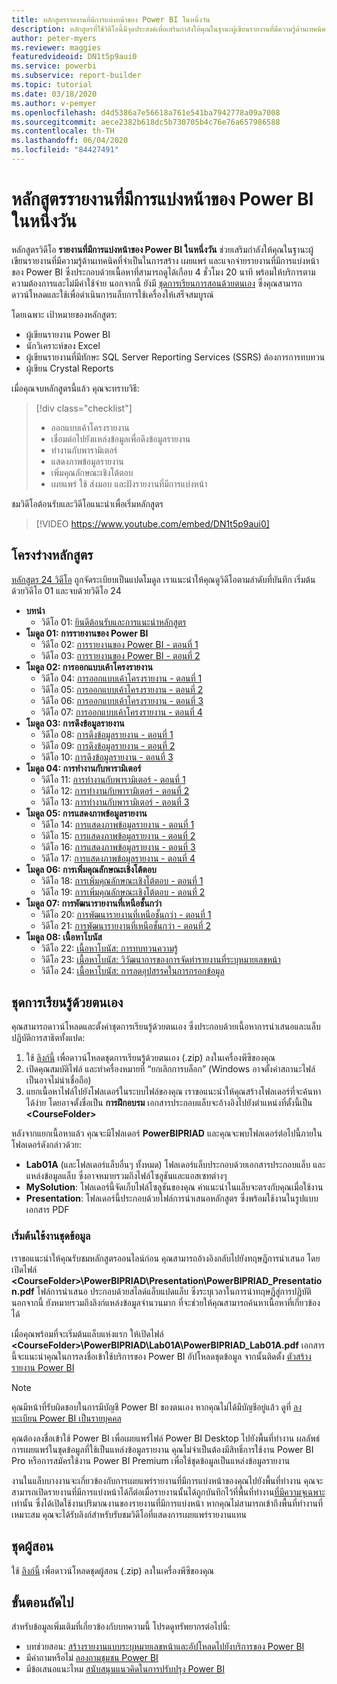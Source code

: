 ```yaml
---
title: หลักสูตรรายงานที่มีการแบ่งหน้าของ Power BI ในหนึ่งวัน
description: หลักสูตรที่ใช้วิดีโอนี้มีจุดประสงค์เพื่อเสริมกำลังให้คุณในฐานะผู้เขียนรายงานที่มีความรู้ด้านเทคนิคที่จำเป็นในการสร้าง เผยแพร่ และแจกจ่ายรายงานที่มีการแบ่งหน้าของ Power BI
author: peter-myers
ms.reviewer: maggies
featuredvideoid: DN1t5p9aui0
ms.service: powerbi
ms.subservice: report-builder
ms.topic: tutorial
ms.date: 03/18/2020
ms.author: v-pemyer
ms.openlocfilehash: d4d5386a7e56618a761e541ba7942778a09a7008
ms.sourcegitcommit: aece2382b618dc5b730705b4c76e76a657986588
ms.contentlocale: th-TH
ms.lasthandoff: 06/04/2020
ms.locfileid: "84427491"
---
```

# <a name="power-bi-paginated-reports-in-a-day-course"></a>หลักสูตรรายงานที่มีการแบ่งหน้าของ Power BI ในหนึ่งวัน

หลักสูตรวิดีโอ **รายงานที่มีการแบ่งหน้าของ Power BI ในหนึ่งวัน** ช่วยเสริมกำลังให้คุณในฐานะผู้เขียนรายงานที่มีความรู้ด้านเทคนิคที่จำเป็นในการสร้าง เผยแพร่ และแจกจ่ายรายงานที่มีการแบ่งหน้าของ Power BI ซึ่งประกอบด้วยเนื้อหาที่สามารถดูได้เกือบ 4 ชั่วโมง 20 นาที พร้อมให้บริการตามความต้องการและไม่มีค่าใช้จ่าย นอกจากนี้ ยังมี [ชุดการเรียนการสอนด้วยตนเอง](#self-study-kit) ซึ่งคุณสามารถดาวน์โหลดและใช้เพื่อดำเนินการแล็บการใช้เครื่องให้เสร็จสมบูรณ์

โดยเฉพาะ เป้าหมายของหลักสูตร:

- ผู้เขียนรายงาน Power BI
- นักวิเคราะห์ของ Excel
- ผู้เขียนรายงานที่มีทักษะ SQL Server Reporting Services (SSRS) ต้องการการทบทวน
- ผู้เขียน Crystal Reports

เมื่อคุณจบหลักสูตรนี้แล้ว คุณจะทราบวิธี:

> [!div class="checklist"]
> - ออกแบบเค้าโครงรายงาน
> - เชื่อมต่อไปยังแหล่งข้อมูลเพื่อดึงข้อมูลรายงาน
> - ทำงานกับพารามิเตอร์
> - แสดงภาพข้อมูลรายงาน
> - เพิ่มคุณลักษณะเชิงโต้ตอบ
> - เผยแพร่ ใช้ ส่งมอบ และฝังรายงานที่มีการแบ่งหน้า

ชมวิดีโอต้อนรับและวิดีโอแนะนำเพื่อเริ่มหลักสูตร

> [!VIDEO https://www.youtube.com/embed/DN1t5p9aui0]

## <a name="course-outline"></a>โครงร่างหลักสูตร

[หลักสูตร 24 วิดีโอ](https://www.youtube.com/playlist?list=PL1N57mwBHtN1icIhpjQOaRL8r9G-wytpT) ถูกจัดระเบียบเป็นแปดโมดูล เราแนะนำให้คุณดูวิดีโอตามลำดับที่บันทึก เริ่มต้นด้วยวิดีโอ 01 และจบด้วยวิดีโอ 24

- **บทนำ**
  - วิดีโอ 01: [ยินดีต้อนรับและการแนะนำหลักสูตร](https://www.youtube.com/watch?v=DN1t5p9aui0&list=PL1N57mwBHtN1icIhpjQOaRL8r9G-wytpT)
- **โมดูล 01: การรายงานของ Power BI**
  - วิดีโอ 02: [การรายงานของ Power BI - ตอนที่ 1](https://www.youtube.com/watch?v=s6Amctk3Z_g&list=PL1N57mwBHtN1icIhpjQOaRL8r9G-wytpT)
  - วิดีโอ 03: [การรายงานของ Power BI - ตอนที่ 2](https://www.youtube.com/watch?v=jXTiYJKw1Rs&list=PL1N57mwBHtN1icIhpjQOaRL8r9G-wytpT)
- **โมดูล 02: การออกแบบเค้าโครงรายงาน**
  - วิดีโอ 04: [การออกแบบเค้าโครงรายงาน - ตอนที่ 1](https://www.youtube.com/watch?v=EjHANN3rGNs&list=PL1N57mwBHtN1icIhpjQOaRL8r9G-wytpT)
  - วิดีโอ 05: [การออกแบบเค้าโครงรายงาน - ตอนที่ 2](https://www.youtube.com/watch?v=2CZIrJU_HZU&list=PL1N57mwBHtN1icIhpjQOaRL8r9G-wytpT)
  - วิดีโอ 06: [การออกแบบเค้าโครงรายงาน - ตอนที่ 3](https://www.youtube.com/watch?v=eaFFzkT6pxE&list=PL1N57mwBHtN1icIhpjQOaRL8r9G-wytpT)
  - วิดีโอ 07: [การออกแบบเค้าโครงรายงาน - ตอนที่ 4](https://www.youtube.com/watch?v=0z576TI27Vg&list=PL1N57mwBHtN1icIhpjQOaRL8r9G-wytpT)
- **โมดูล 03: การดึงข้อมูลรายงาน**
  - วิดีโอ 08: [การดึงข้อมูลรายงาน - ตอนที่ 1](https://www.youtube.com/watch?v=SHGTTYXtio0&list=PL1N57mwBHtN1icIhpjQOaRL8r9G-wytpT)
  - วิดีโอ 09: [การดึงข้อมูลรายงาน - ตอนที่ 2](https://www.youtube.com/watch?v=1Dzd9wb7XUY&list=PL1N57mwBHtN1icIhpjQOaRL8r9G-wytpT)
  - วิดีโอ 10: [การดึงข้อมูลรายงาน - ตอนที่ 3](https://www.youtube.com/watch?v=OFXG7sl5L2o&list=PL1N57mwBHtN1icIhpjQOaRL8r9G-wytpT)
- **โมดูล 04: การทำงานกับพารามิเตอร์**
  - วิดีโอ 11: [การทำงานกับพารามิเตอร์ - ตอนที่ 1](https://www.youtube.com/watch?v=o7WaK88kheA&list=PL1N57mwBHtN1icIhpjQOaRL8r9G-wytpT)
  - วิดีโอ 12: [การทำงานกับพารามิเตอร์ - ตอนที่ 2](https://www.youtube.com/watch?v=okj6wO72clQ&list=PL1N57mwBHtN1icIhpjQOaRL8r9G-wytpT)
  - วิดีโอ 13: [การทำงานกับพารามิเตอร์ - ตอนที่ 3](https://www.youtube.com/watch?v=13-6sWIRD74&list=PL1N57mwBHtN1icIhpjQOaRL8r9G-wytpT)
- **โมดูล 05: การแสดงภาพข้อมูลรายงาน**
  - วิดีโอ 14: [การแสดงภาพข้อมูลรายงาน - ตอนที่ 1](https://www.youtube.com/watch?v=b4TxBBtOWSw&list=PL1N57mwBHtN1icIhpjQOaRL8r9G-wytpT)
  - วิดีโอ 15: [การแสดงภาพข้อมูลรายงาน - ตอนที่ 2](https://www.youtube.com/watch?v=JhEa_TugXeE&list=PL1N57mwBHtN1icIhpjQOaRL8r9G-wytpT)
  - วิดีโอ 16: [การแสดงภาพข้อมูลรายงาน - ตอนที่ 3](https://www.youtube.com/watch?v=dliLsRvQB-c&list=PL1N57mwBHtN1icIhpjQOaRL8r9G-wytpT)
  - วิดีโอ 17: [การแสดงภาพข้อมูลรายงาน - ตอนที่ 4](https://www.youtube.com/watch?v=5yHxuRRP_eU&list=PL1N57mwBHtN1icIhpjQOaRL8r9G-wytpT)
- **โมดูล 06: การเพิ่มคุณลักษณะเชิงโต้ตอบ**
  - วิดีโอ 18: [การเพิ่มคุณลักษณะเชิงโต้ตอบ - ตอนที่ 1](https://www.youtube.com/watch?v=LInMHpTEaI0&list=PL1N57mwBHtN1icIhpjQOaRL8r9G-wytpT)
  - วิดีโอ 19: [การเพิ่มคุณลักษณะเชิงโต้ตอบ - ตอนที่ 2](https://www.youtube.com/watch?v=b_pr1xsbRJc&list=PL1N57mwBHtN1icIhpjQOaRL8r9G-wytpT)
- **โมดูล 07: การพัฒนารายงานที่เหนือชั้นกว่า**
  - วิดีโอ 20: [การพัฒนารายงานที่เหนือชั้นกว่า - ตอนที่ 1](https://www.youtube.com/watch?v=1CgDVDslwvs&list=PL1N57mwBHtN1icIhpjQOaRL8r9G-wytpT)
  - วิดีโอ 21: [การพัฒนารายงานที่เหนือชั้นกว่า - ตอนที่ 2](https://www.youtube.com/watch?v=KRwtl7h0ynI&list=PL1N57mwBHtN1icIhpjQOaRL8r9G-wytpT)
- **โมดูล 08: เนื้อหาโบนัส**
  - วิดีโอ 22: [เนื้อหาโบนัส: การทบทวนความรู้](https://www.youtube.com/watch?v=w5zlJ8BodxI&list=PL1N57mwBHtN1icIhpjQOaRL8r9G-wytpT)
  - วิดีโอ 23: [เนื้อหาโบนัส: วิวัฒนาการของการจัดทำรายงานที่ระบุหมายเลขหน้า](https://www.youtube.com/watch?v=pevpai65MvY&list=PL1N57mwBHtN1icIhpjQOaRL8r9G-wytpT)
  - วิดีโอ 24: [เนื้อหาโบนัส: การลดอุปสรรคในการกรอกข้อมูล](https://www.youtube.com/watch?v=vu32LfckCt8&list=PL1N57mwBHtN1icIhpjQOaRL8r9G-wytpT)

## <a name="self-study-kit"></a>ชุดการเรียนรู้ด้วยตนเอง

คุณสามารถดาวน์โหลดและตั้งค่าชุดการเรียนรู้ด้วยตนเอง ซึ่งประกอบด้วยเนื้อหาการนำเสนอและแล็บปฏิบัติการสาธิตทั้งแปด:

1. ใช้ [ลิงก์นี้](https://aka.ms/priad-student) เพื่อดาวน์โหลดชุดการเรียนรู้ด้วยตนเอง (.zip) ลงในเครื่องพีซีของคุณ
1. เปิดคุณสมบัติไฟล์ และทำครื่องหมายที่ “ยกเลิกการบล็อก” (Windows อาจตั้งค่าสถานะไฟล์เป็นอาจไม่น่าเชื่อถือ)
1. แยกเนื้อหาไฟล์ไปยังโฟลเดอร์ในระบบไฟล์ของคุณ เราขอแนะนำให้คุณสร้างโฟลเดอร์ที่จะค้นหาได้ง่าย โดยอาจตั้งชื่อเป็น **การฝึกอบรม** เอกสารประกอบแล็บจะอ้างอิงไปยังตำแหน่งที่ตั้งนี้เป็น **&lt;CourseFolder&gt;**

หลังจากแยกเนื้อหาแล้ว คุณจะมีโฟลเดอร์ **PowerBIPRIAD** และคุณจะพบโฟลเดอร์ต่อไปนี้ภายในโฟลเดอร์ดังกล่าวด้วย:

- **Lab01A** (และโฟลเดอร์แล็บอื่นๆ ทั้งหมด) โฟลเดอร์แล็บประกอบด้วยเอกสารประกอบแล็บ และแหล่งข้อมูลแล็บ ซึ่งอาจหมายรวมถึงไฟล์โซลูชันและแอสเซทต่างๆ
- **MySolution**: โฟลเดอร์นี้จัดเก็บไฟล์โซลูชันของคุณ คำแนะนำในแล็บจะตรงกับคุณเมื่อใช้งาน
- **Presentation**: โฟลเดอร์นี้ประกอบด้วยไฟล์การนำเสนอหลักสูตร ซึ่งพร้อมใช้งานในรูปแบบเอกสาร PDF

### <a name="get-started-with-the-kit"></a>เริ่มต้นใช้งานชุดข้อมูล

เราขอแนะนำให้คุณรับชมหลักสูตรออนไลน์ก่อน คุณสามารถอ้างอิงกลับไปยังทฤษฎีการนำเสนอ โดยเปิดไฟล์ **&lt;CourseFolder&gt;\PowerBIPRIAD\Presentation\PowerBIPRIAD_Presentation.pdf** ไฟล์การนำเสนอ ประกอบด้วยสไลด์แล็บแปดแล็บ ซึ่งระบุเวลาในการนำทฤษฎีสู่การปฏิบัติ นอกจากนี้ ยังหมายรวมถึงลิงก์แหล่งข้อมูลจำนวนมาก ที่จะช่วยให้คุณสามารถค้นหาเนื้อหาที่เกี่ยวข้องได้

เมื่อคุณพร้อมที่จะเริ่มต้นแล็บแห่งแรก ให้เปิดไฟล์ **&lt;CourseFolder&gt;\PowerBIPRIAD\Lab01A\PowerBIPRIAD_Lab01A.pdf** เอกสารนี้จะแนะนำคุณในการลงชื่อเข้าใช้บริการของ Power BI อัปโหลดชุดข้อมูล จากนั้นติดตั้ง [ตัวสร้างรายงาน Power BI](https://aka.ms/pbireportbuilder)

> [!NOTE]
> คุณมีหน้าที่รับผิดชอบในการมีบัญชี Power BI ของตนเอง หากคุณไม่ได้มีบัญชีอยู่แล้ว ดูที่ [ลงทะเบียน Power BI เป็นรายบุคคล](../fundamentals/service-self-service-signup-for-power-bi.md)
>
> คุณต้องลงชื่อเข้าใช้ Power BI เพื่อเผยแพร่ไฟล์ Power BI Desktop ไปยังพื้นที่ทำงาน ผลลัพธ์การเผยแพร่ในชุดข้อมูลที่ใช้เป็นแหล่งข้อมูลรายงาน คุณไม่จำเป็นต้องมีสิทธิ์การใช้งาน Power BI Pro หรือการสมัครใช้งาน Power BI Premium เพื่อใช้ชุดข้อมูลเป็นแหล่งข้อมูลรายงาน
>
> งานในแล็บบางงานจะเกี่ยวข้องกับการเผยแพร่รายงานที่มีการแบ่งหน้าของคุณไปยังพื้นที่ทำงาน คุณจะสามารถเปิดรายงานที่มีการแบ่งหน้าได้ก็ต่อเมื่อรายงานนั้นได้ถูกบันทึกไว้ที่พื้นที่ทำงาน[ที่มีความจุเฉพาะ](../admin/service-premium-what-is.md#dedicated-capacities)เท่านั้น ซึ่งได้เปิดใช้งานปริมาณงานของรายงานที่มีการแบ่งหน้า หากคุณไม่สามารถเข้าถึงพื้นที่ทำงานที่เหมาะสม คุณจะได้รับลิงก์สำหรับรับชมวิดีโอที่แสดงการเผยแพร่รายงานแทน

## <a name="instructor-kit"></a>ชุดผู้สอน

ใช้ [ลิงก์นี้](https://aka.ms/priad-instructor) เพื่อดาวน์โหลดชุดผู้สอน (.zip) ลงในเครื่องพีซีของคุณ

## <a name="next-steps"></a>ขั้นตอนถัดไป

สำหรับข้อมูลเพิ่มเติมที่เกี่ยวข้องกับบทความนี้ โปรดดูทรัพยากรต่อไปนี้:

- บทช่วยสอน: [สร้างรายงานแบบระบุหมายเลขหน้าและอัปโหลดไปยังบริการของ Power BI](../paginated-reports/paginated-reports-quickstart-aw.md)
- มีคำถามหรือไม่ [ลองถามชุมชน Power BI](https://community.powerbi.com/)
- มีข้อเสนอแนะไหม [สนับสนุนแนวคิดในการปรับปรุง Power BI](https://ideas.powerbi.com/)
